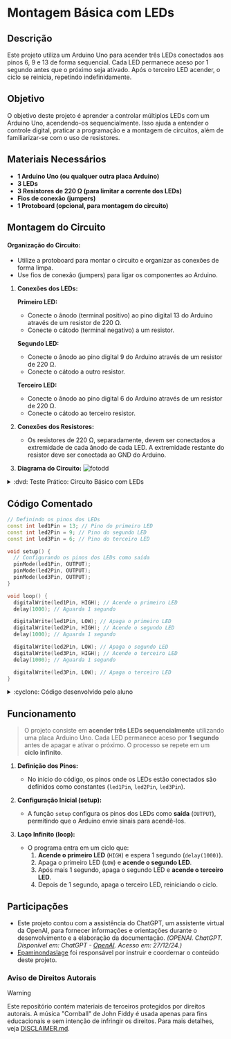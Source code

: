 # Montagem Básica com LEDs


## Descrição
Este projeto utiliza um Arduino Uno para acender três LEDs conectados aos pinos 6, 9 e 13 de forma sequencial. Cada LED permanece aceso por 1 segundo antes que o próximo seja ativado. Após o terceiro LED acender, o ciclo se reinicia, repetindo indefinidamente.


## Objetivo
O objetivo deste projeto é aprender a controlar múltiplos LEDs com um Arduino Uno, acendendo-os sequencialmente. Isso ajuda a entender o controle digital, praticar a programação e a montagem de circuitos, além de familiarizar-se com o uso de resistores.


## Materiais Necessários
- **1 Arduino Uno (ou qualquer outra placa Arduino)**
- **3 LEDs**
- **3 Resistores de 220 Ω (para limitar a corrente dos LEDs)**
- **Fios de conexão (jumpers)**
- **1 Protoboard (opcional, para montagem do circuito)**


## Montagem do Circuito
#### Organização do Circuito:
   - Utilize a protoboard para montar o circuito e organizar as conexões de forma limpa.
   - Use fios de conexão (jumpers) para ligar os componentes ao Arduino.

1. **Conexões dos LEDs:**

   **Primeiro LED:**
   - Conecte o ânodo (terminal positivo) ao pino digital 13 do Arduino através de um resistor de 220 Ω.
   - Conecte o cátodo (terminal negativo) a um resistor.
   
   **Segundo LED:**
   - Conecte o ânodo ao pino digital 9 do Arduino através de um resistor de 220 Ω.
   - Conecte o cátodo a outro resistor.
   
   **Terceiro LED:**
   - Conecte o ânodo ao pino digital 6 do Arduino através de um resistor de 220 Ω.
   - Conecte o cátodo ao terceiro resistor.

2. **Conexões dos Resistores:**
   - Os resistores  de 220 Ω, separadamente, devem ser conectados a extremidade de cada ânodo de cada LED. A extremidade restante do resistor deve ser conectada ao GND do Arduino.

3. **Diagrama do Circuito:**
![fotodd](https://github.com/Matheusrammos/LIA-Docs/blob/main/Exerc%C3%ADcio_em_Sala_3/Diagrama_Aula_3.png)
<details>
<summary> :dvd: Teste Prático: Circuito Básico com LEDs </summary>

[Circuito Básico com LEDs](https://github.com/user-attachments/assets/7c45ee72-c3c7-4e66-9d2f-1aa88b53a62c)
</details>


## Código Comentado
```cpp
// Definindo os pinos dos LEDs
const int led1Pin = 13; // Pino do primeiro LED
const int led2Pin = 9; // Pino do segundo LED
const int led3Pin = 6; // Pino do terceiro LED

void setup() {
  // Configurando os pinos dos LEDs como saída
  pinMode(led1Pin, OUTPUT);
  pinMode(led2Pin, OUTPUT);
  pinMode(led3Pin, OUTPUT);
}

void loop() {
  digitalWrite(led1Pin, HIGH); // Acende o primeiro LED
  delay(1000); // Aguarda 1 segundo

  digitalWrite(led1Pin, LOW); // Apaga o primeiro LED  
  digitalWrite(led2Pin, HIGH); // Acende o segundo LED
  delay(1000); // Aguarda 1 segundo

  digitalWrite(led2Pin, LOW); // Apaga o segundo LED
  digitalWrite(led3Pin, HIGH); // Acende o terceiro LED
  delay(1000); // Aguarda 1 segundo

  digitalWrite(led3Pin, LOW); // Apaga o terceiro LED
}
````

<details>
<summary> :cyclone: Código desenvolvido pelo aluno </summary>

```cpp
// Definindo os pinos dos LEDs
const int ledPins[] = {13, 9, 6}; // Pinos onde os LEDs estão conectados


void setup() {
  // Inicializando os pinos dos LEDs como saídas
  for (int i = 0; i < 3; i++)
    pinMode(ledPins[i], OUTPUT);
}


void loop() {
  // Acende e apaga os LEDs sequencialmente
  for (int i = 0; i < 3; i++) {
    digitalWrite(ledPins[i], HIGH); // Acende o respectivo LED
    delay(1000); // Aguarda 1 segundo
    digitalWrite(ledPins[i], LOW); // Apaga o mesmo
  }
}
````
</details>


## Funcionamento
> O projeto consiste em **acender três LEDs sequencialmente** utilizando uma placa Arduino Uno. Cada LED permanece aceso por **1 segundo** antes de apagar e ativar o próximo. O processo se repete em um **ciclo infinito**.
1. **Definição dos Pinos:**
   - No início do código, os pinos onde os LEDs estão conectados são definidos como constantes (`led1Pin`, `led2Pin`, `led3Pin`).

2. **Configuração Inicial (setup):**
   - A função `setup` configura os pinos dos LEDs como **saída** (`OUTPUT`), permitindo que o Arduino envie sinais para acendê-los.

3. **Laço Infinito (loop):**
   - O programa entra em um ciclo que:
     1. **Acende o primeiro LED** (`HIGH`) e espera 1 segundo (`delay(1000)`).
     2. Apaga o primeiro LED (`LOW`) e **acende o segundo LED**.
     3. Após mais 1 segundo, apaga o segundo LED e **acende o terceiro LED**.
     4. Depois de 1 segundo, apaga o terceiro LED, reiniciando o ciclo.


## Participações
- Este projeto contou com a assistência do ChatGPT, um assistente virtual da OpenAI, para fornecer informações e orientações durante o desenvolvimento e a elaboração da documentação.
  *(OPENAI. ChatGPT. Disponível em: ChatGPT - [OpenAI](https://www.openai.com/chatgpt). Acesso em: 27/12/24.)*
- [Epaminondaslage](https://www.bing.com/ck/a?!&&p=cf945232149fce13JmltdHM9MTcyNjcwNDAwMCZpZ3VpZD0yNGZkYWYyYS1lMjZiLTYzMWYtMzY0MC1iYmJiZTNlZTYyZGImaW5zaWQ9NTE5Mg&ptn=3&ver=2&hsh=3&fclid=24fdaf2a-e26b-631f-3640-bbbbe3ee62db&psq=src%3d%22https%3a%2f%2fgithub.com%2fEpaminondaslage%2fAluno_Fulano_de_Tal%2fblob%2fmain%2fExercicio_em_Casa_1%2fFigura.jpeg%22+alt%3d%22Circuito%22+width%3d%2250%25%22&u=a1aHR0cHM6Ly9naXRodWIuY29tL0VwYW1pbm9uZGFzbGFnZQ&ntb=1) foi responsável por instruir e coordernar o conteúdo deste projeto.

### Aviso de Direitos Autorais
>[!WARNING]
>
>Este repositório contém materiais de terceiros protegidos por direitos autorais. A música "Cornball" de John Fiddy é usada apenas para fins educacionais e sem intenção de infringir os direitos. Para mais detalhes, veja [DISCLAIMER.md](./DISCLAIMER.md).
